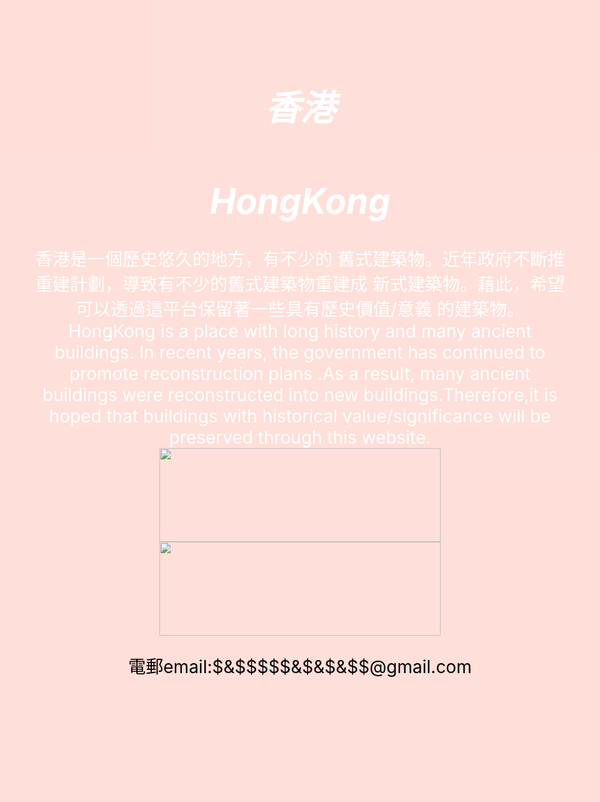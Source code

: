 <style>
body {
  background-image: url('429EA0F6-F280-4D32-8A09-2B69D351C8CC.jpeg');
  background-repeat: no-repeat;
  background-attachment: fixed; 
  background-size: 100% 100%;
}
</style>

<html>
<head><style>
body {
text-align: center;
color: yellow ;
font-size: 35px;
}
</style>
</head>
<body>
<h1><I>香港 </I></h1>
<h1><I>HongKong</I></h1>
</body>
</html>

<html>
<head><style>
body {
text-align: center;
color: white  ;
font-size: 28px;
background-color:rgba(255, 99, 71, 0.2);
}
</style>
</head>
<body>
香港是一個歷史悠久的地方，有不少的
舊式建築物。近年政府不斷推重建計劃，導致有不少的舊式建築物重建成
新式建築物。藉此，希望可以透過這平台保留著一些具有歷史價值/意義
的建築物。
HongKong is a place with
long history and many ancient buildings. In recent years,
the government has continued to promote reconstruction 
plans .As a result, many ancient buildings were reconstructed
into new buildings.Therefore,it is hoped that buildings with 
historical value/significance will be preserved through this 
website.
</body>
</html>


<a href="https://h981-h.github.io/HongKongPhoto/ ">
<img src="D56A50D0-E5F1-4690-8EE9-6E1AF1352ED7.jpeg
"  style="width:450px;height:150px;">
</a>

<a href="https://www.google.com.hk/ ">
<img src="3889B336-278B-4981-A194-E99EF2B1AD5F.jpeg
"  style="width:450px;height:150px;">
</a>

<p style="color:black;"> 電郵email:$&$$$$$&$&$&$$@gmail.com </p>










